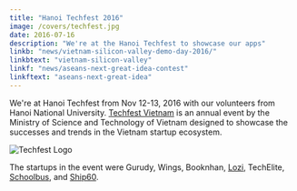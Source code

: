 ```yaml
---
title: "Hanoi Techfest 2016"
image: /covers/techfest.jpg
date: 2016-07-16
description: "We're at the Hanoi Techfest to showcase our apps"
linkb: "news/vietnam-silicon-valley-demo-day-2016/"
linkbtext: "vietnam-silicon-valley"
linkf: "news/aseans-next-great-idea-contest"
linkftext: "aseans-next-great-idea"
---
```


We're at Hanoi Techfest from Nov 12-13, 2016 with our volunteers from Hanoi National University. [Techfest Vietnam](http://www.techfest.vn) is an annual event by the Ministry of Science and Technology of Vietnam designed to showcase the successes and trends in the Vietnam startup ecosystem.  

![Techfest Logo](https://sorasystem.sirv.com/logos/techfest.png)

The startups in the event were Gurudy, Wings, Booknhan, [Lozi](http://lozi.vn/), TechElite, [Schoolbus](https://schoolbus.vn), and [Ship60](https://ship60.com).
